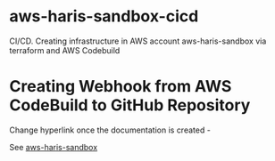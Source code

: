 # aws-haris-sandbox-cicd
CI/CD. Creating infrastructure in AWS account aws-haris-sandbox via terraform and AWS Codebuild

# Creating Webhook from AWS CodeBuild to GitHub Repository 

Change hyperlink once the documentation is created -

See [aws-haris-sandbox](https://github.com/sirharis214/aws-haris-sandbox/tree/feature/cicd-iam#iam)
